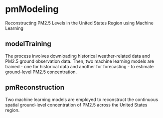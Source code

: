 # pmModeling
Reconstructing PM2.5 Levels in the United States Region using Machine Learning

## modelTraining
The process involves downloading historical weather-related data and PM2.5 ground observation data. Then, two machine learning models are trained - one for historical data and another for forecasting - to estimate ground-level PM2.5 concentration.

## pmReconstruction
Two machine learning models are employed to reconstruct the continuous spatial ground-level concentration of PM2.5 across the United States region.
